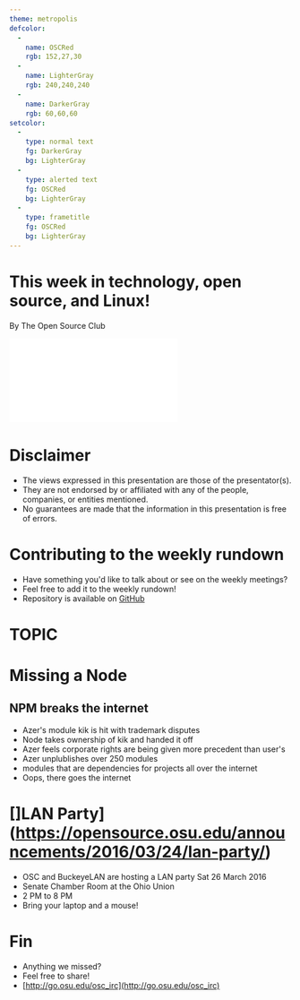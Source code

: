 ```yaml
---
theme: metropolis
defcolor:
  -
    name: OSCRed
    rgb: 152,27,30
  -
    name: LighterGray
    rgb: 240,240,240
  -
    name: DarkerGray
    rgb: 60,60,60
setcolor:
  -
    type: normal text
    fg: DarkerGray
    bg: LighterGray
  -
    type: alerted text
    fg: OSCRed
    bg: LighterGray
  -
    type: frametitle
    fg: OSCRed
    bg: LighterGray
---
```


# This week in technology, open source, and Linux!

By The Open Source Club

![OSC Logo](../../common/osc-logo.pdf "Open Source Club at Ohio State Logo")

# Disclaimer
* The views expressed in this presentation are those of the presentator(s).
* They are not endorsed by or affiliated with any of the people, companies, or entities mentioned.
* No guarantees are made that the information in this presentation is free of errors.

# Contributing to the weekly rundown
* Have something you'd like to talk about or see on the weekly meetings?
* Feel free to add it to the weekly rundown!
* Repository is available on [GitHub](https://github.com/OSUOSC/osc-weekly-rundown)


# TOPIC

# Missing a Node
## NPM breaks the internet

- Azer's module kik is hit with trademark disputes
- Node takes ownership of kik and handed it off
- Azer feels corporate rights are being given more precedent than user's
- Azer unplublishes over 250 modules
 - modules that are dependencies for projects all over the internet
- Oops, there goes the internet

# []LAN Party](https://opensource.osu.edu/announcements/2016/03/24/lan-party/)

- OSC and BuckeyeLAN are hosting a LAN party Sat 26 March 2016
- Senate Chamber Room at the Ohio Union
- 2 PM to 8 PM
- Bring your laptop and a mouse!

# Fin
* Anything we missed?
* Feel free to share!
* [http://go.osu.edu/osc_irc](http://go.osu.edu/osc_irc)
